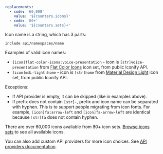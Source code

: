 ```yaml
replacements:
  - code: '60,000'
    value: '${counters.icons}'
  - code: '80+'
    value: '${counters.sets}+'
```

Icon name is a string, which has 3 parts:

`include api/namespaces/name`

Examples of valid icon names:

- `[icon]flat-color-icons:voice-presentation` - icon is `[str]voice-presentation` from [Flat Color Icons](https://icon-sets.iconify.design/flat-color-icons/) icon set, from public Iconify API.
- `[icon]mdi-light:home` - icon is `[str]home` from [Material Design Light](https://icon-sets.iconify.design/mdi-light/) icon set, from public Iconify API.

Exceptions:

- If API provider is empty, it can be skipped (like in examples above).
- If prefix does not contain `[str]-`, prefix and icon name can be separated with hyphen. This is to support people migrating from icon fonts. For example, `[icon]fa:arrow-left` and `[icon]fa-arrow-left` are identical because `[str]fa` does not contain hyphen.

There are over 60,000 icons available from 80+ icon sets. [Browse icons sets](https://icon-sets.iconify.design/) to see all available icons.

You can also add custom API providers for more icon choices. See [API providers documentation](/api/providers.md).
